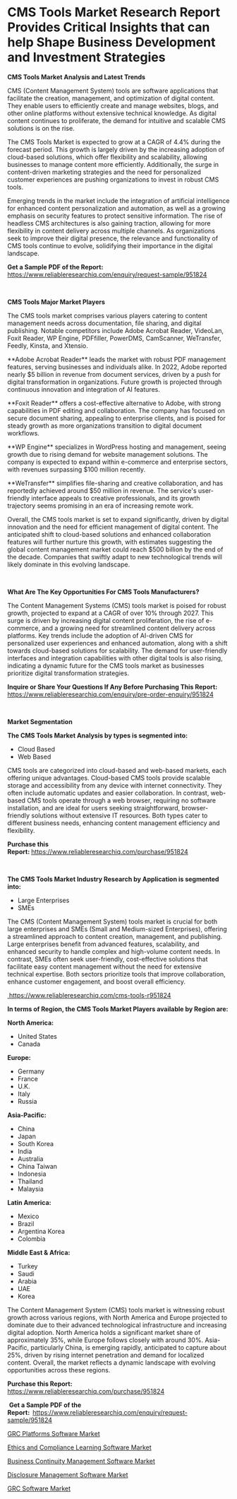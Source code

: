 <p><h1>CMS Tools Market Research Report Provides Critical Insights that can help Shape Business Development and Investment Strategies</h1></p><p><strong>CMS Tools Market Analysis and Latest Trends</strong></p>
<p><p>CMS (Content Management System) tools are software applications that facilitate the creation, management, and optimization of digital content. They enable users to efficiently create and manage websites, blogs, and other online platforms without extensive technical knowledge. As digital content continues to proliferate, the demand for intuitive and scalable CMS solutions is on the rise.</p><p>The CMS Tools Market is expected to grow at a CAGR of 4.4% during the forecast period. This growth is largely driven by the increasing adoption of cloud-based solutions, which offer flexibility and scalability, allowing businesses to manage content more efficiently. Additionally, the surge in content-driven marketing strategies and the need for personalized customer experiences are pushing organizations to invest in robust CMS tools.</p><p>Emerging trends in the market include the integration of artificial intelligence for enhanced content personalization and automation, as well as a growing emphasis on security features to protect sensitive information. The rise of headless CMS architectures is also gaining traction, allowing for more flexibility in content delivery across multiple channels. As organizations seek to improve their digital presence, the relevance and functionality of CMS tools continue to evolve, solidifying their importance in the digital landscape.</p></p>
<p><strong>Get a Sample PDF of the Report:&nbsp;</strong> <a href="https://www.reliableresearchiq.com/enquiry/request-sample/951824?utm_campaign=1119&utm_medium=2&utm_source=Github&utm_content=ia&utm_term=06032025&utm_id=cms-tools">https://www.reliableresearchiq.com/enquiry/request-sample/951824</a></p>
<p>&nbsp;</p>
<p><strong>CMS Tools Major Market Players</strong></p>
<p><p>The CMS tools market comprises various players catering to content management needs across documentation, file sharing, and digital publishing. Notable competitors include Adobe Acrobat Reader, VideoLan, Foxit Reader, WP Engine, PDFfiller, PowerDMS, CamScanner, WeTransfer, Feedly, Kinsta, and Xtensio.</p><p>**Adobe Acrobat Reader** leads the market with robust PDF management features, serving businesses and individuals alike. In 2022, Adobe reported nearly $5 billion in revenue from document services, driven by a push for digital transformation in organizations. Future growth is projected through continuous innovation and integration of AI features.</p><p>**Foxit Reader** offers a cost-effective alternative to Adobe, with strong capabilities in PDF editing and collaboration. The company has focused on secure document sharing, appealing to enterprise clients, and is poised for steady growth as more organizations transition to digital document workflows.</p><p>**WP Engine** specializes in WordPress hosting and management, seeing growth due to rising demand for website management solutions. The company is expected to expand within e-commerce and enterprise sectors, with revenues surpassing $100 million recently.</p><p>**WeTransfer** simplifies file-sharing and creative collaboration, and has reportedly achieved around $50 million in revenue. The service's user-friendly interface appeals to creative professionals, and its growth trajectory seems promising in an era of increasing remote work.</p><p>Overall, the CMS tools market is set to expand significantly, driven by digital innovation and the need for efficient management of digital content. The anticipated shift to cloud-based solutions and enhanced collaboration features will further nurture this growth, with estimates suggesting the global content management market could reach $500 billion by the end of the decade. Companies that swiftly adapt to new technological trends will likely dominate in this evolving landscape.</p></p>
<p>&nbsp;</p>
<p><strong>What Are The Key Opportunities For CMS Tools Manufacturers?</strong></p>
<p><p>The Content Management Systems (CMS) tools market is poised for robust growth, projected to expand at a CAGR of over 10% through 2027. This surge is driven by increasing digital content proliferation, the rise of e-commerce, and a growing need for streamlined content delivery across platforms. Key trends include the adoption of AI-driven CMS for personalized user experiences and enhanced automation, along with a shift towards cloud-based solutions for scalability. The demand for user-friendly interfaces and integration capabilities with other digital tools is also rising, indicating a dynamic future for the CMS tools market as businesses prioritize digital transformation strategies.</p></p>
<p><strong>Inquire or Share Your Questions If Any Before Purchasing This Report:</strong> <a href="https://www.reliableresearchiq.com/enquiry/pre-order-enquiry/951824?utm_campaign=1119&utm_medium=2&utm_source=Github&utm_content=ia&utm_term=06032025&utm_id=cms-tools">https://www.reliableresearchiq.com/enquiry/pre-order-enquiry/951824</a></p>
<p>&nbsp;</p>
<p><strong>Market Segmentation</strong></p>
<p><strong>The CMS Tools Market Analysis by types is segmented into:</strong></p>
<p><ul><li>Cloud Based</li><li>Web Based</li></ul></p>
<p><p>CMS tools are categorized into cloud-based and web-based markets, each offering unique advantages. Cloud-based CMS tools provide scalable storage and accessibility from any device with internet connectivity. They often include automatic updates and easier collaboration. In contrast, web-based CMS tools operate through a web browser, requiring no software installation, and are ideal for users seeking straightforward, browser-friendly solutions without extensive IT resources. Both types cater to different business needs, enhancing content management efficiency and flexibility.</p></p>
<p><strong>Purchase this Report:&nbsp;</strong><a href="https://www.reliableresearchiq.com/purchase/951824?utm_campaign=1119&utm_medium=2&utm_source=Github&utm_content=ia&utm_term=06032025&utm_id=cms-tools">https://www.reliableresearchiq.com/purchase/951824</a></p>
<p>&nbsp;</p>
<p><strong>The CMS Tools Market Industry Research by Application is segmented into:</strong></p>
<p><ul><li>Large Enterprises</li><li>SMEs</li></ul></p>
<p><p>The CMS (Content Management System) tools market is crucial for both large enterprises and SMEs (Small and Medium-sized Enterprises), offering a streamlined approach to content creation, management, and publishing. Large enterprises benefit from advanced features, scalability, and enhanced security to handle complex and high-volume content needs. In contrast, SMEs often seek user-friendly, cost-effective solutions that facilitate easy content management without the need for extensive technical expertise. Both sectors prioritize tools that improve collaboration, enhance customer engagement, and boost overall efficiency.</p></p>
<p><a href="https://www.reliableresearchiq.com/cms-tools-r951824?utm_campaign=1119&utm_medium=2&utm_source=Github&utm_content=ia&utm_term=06032025&utm_id=cms-tools">&nbsp;https://www.reliableresearchiq.com/cms-tools-r951824</a></p>
<p><strong>In terms of Region, the CMS Tools Market Players available by Region are:</strong></p>
<p>
    <p> <strong> North America: </strong>
        <ul>
            <li>United States</li>
            <li>Canada</li>
        </ul>
        </p> 
    <p> <strong> Europe: </strong>
        <ul>
            <li>Germany</li>
            <li>France</li>
            <li>U.K.</li>
            <li>Italy</li>
            <li>Russia</li>
        </ul>
        </p> 
    <p> <strong> Asia-Pacific: </strong>
        <ul>
            <li>China</li>
            <li>Japan</li>
            <li>South Korea</li>
            <li>India</li>
            <li>Australia</li>
            <li>China Taiwan</li>
            <li>Indonesia</li>
            <li>Thailand</li>
            <li>Malaysia</li>
        </ul>
        </p> 
    <p> <strong> Latin America: </strong>
        <ul>
            <li>Mexico</li>
            <li>Brazil</li>
            <li>Argentina Korea</li>
            <li>Colombia</li>
        </ul>
        </p> 
    <p> <strong> Middle East & Africa: </strong>
        <ul>
            <li>Turkey</li>
            <li>Saudi</li>
            <li>Arabia</li>
            <li>UAE</li>
            <li>Korea</li>
        </ul>
    </p>
    </p>
<p><p>The Content Management System (CMS) tools market is witnessing robust growth across various regions, with North America and Europe projected to dominate due to their advanced technological infrastructure and increasing digital adoption. North America holds a significant market share of approximately 35%, while Europe follows closely with around 30%. Asia-Pacific, particularly China, is emerging rapidly, anticipated to capture about 25%, driven by rising internet penetration and demand for localized content. Overall, the market reflects a dynamic landscape with evolving opportunities across these regions.</p></p>
<p><strong>Purchase this Report: </strong><a href="https://www.reliableresearchiq.com/purchase/951824?utm_campaign=1119&utm_medium=2&utm_source=Github&utm_content=ia&utm_term=06032025&utm_id=cms-tools">https://www.reliableresearchiq.com/purchase/951824</a></p>
<p>&nbsp;<strong>Get a Sample PDF of the Report:&nbsp;&nbsp;</strong><a href="https://www.reliableresearchiq.com/enquiry/request-sample/951824?utm_campaign=1119&utm_medium=2&utm_source=Github&utm_content=ia&utm_term=06032025&utm_id=cms-tools">https://www.reliableresearchiq.com/enquiry/request-sample/951824</a></p>
<p><strong></strong></p>
<p><p><a href="https://github.com/kavechoxo/Market-Research-Report-List-1/blob/main/grc-platforms-software-market.md?utm_campaign=1119&utm_medium=2&utm_source=Github&utm_content=ia&utm_term=06032025&utm_id=cms-tools">GRC Platforms Software Market</a></p><p><a href="https://github.com/boonegoicks7/Market-Research-Report-List-1/blob/main/ethics-and-compliance-learning-software-market.md?utm_campaign=1119&utm_medium=2&utm_source=Github&utm_content=ia&utm_term=06032025&utm_id=cms-tools">Ethics and Compliance Learning Software Market</a></p><p><a href="https://github.com/abuegalawixo/Market-Research-Report-List-1/blob/main/business-continuity-management-software-market.md?utm_campaign=1119&utm_medium=2&utm_source=Github&utm_content=ia&utm_term=06032025&utm_id=cms-tools">Business Continuity Management Software Market</a></p><p><a href="https://github.com/cernkomlkawi/Market-Research-Report-List-1/blob/main/disclosure-management-software-market.md?utm_campaign=1119&utm_medium=2&utm_source=Github&utm_content=ia&utm_term=06032025&utm_id=cms-tools">Disclosure Management Software Market</a></p><p><a href="https://github.com/gavalegeyndt26/Market-Research-Report-List-1/blob/main/grc-software-market.md?utm_campaign=1119&utm_medium=2&utm_source=Github&utm_content=ia&utm_term=06032025&utm_id=cms-tools">GRC Software Market</a></p></p>